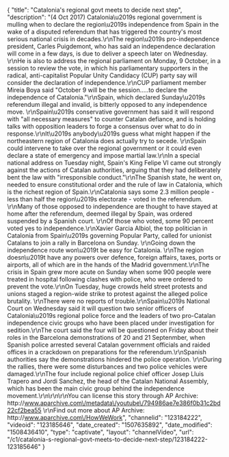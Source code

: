 {
    "title": "Catalonia's regional govt meets to decide next step",
    "description": "(4 Oct 2017) Catalonia\u2019s regional government is mulling when to declare the region\u2019s independence from Spain in the wake of a disputed referendum that has triggered the country's most serious national crisis in decades.\r\nThe region\u2019s pro-independence president, Carles Puigdemont, who has said an independence declaration will come in a few days, is due to deliver a speech later on Wednesday. \r\nHe is also to address the regional parliament on Monday, 9 October, in a session to review the vote, in which his parliamentary supporters in the radical, anti-capitalist Popular Unity Candidacy (CUP) party say will consider the declaration of independence.\r\nCUP parliament member Mireia Boya said \"October 9 will be the session.....to declare the independence of Catalonia.\"\r\nSpain, which declared Sunday\u2019s referendum illegal and invalid, is bitterly opposed to any independence move. \r\nSpain\u2019s conservative government has said it will respond with \"all necessary measures\" to counter Catalan defiance, and is holding talks with opposition leaders to forge a consensus over what to do in response.\r\nIt\u2019s anybody\u2019s guess what might happen if the northeastern region of Catalonia does actually try to secede. \r\nSpain could intervene to take over the regional government or it could even declare a state of emergency and impose martial law.\r\nIn a special national address on Tuesday night, Spain's King Felipe VI came out strongly against the actions of Catalan authorities, arguing that they had deliberately bent the law with \"irresponsible conduct.\"\r\nThe Spanish state, he went on, needed to ensure constitutional order and the rule of law in Catalonia, which is the richest region of Spain.\r\nCatalonia says some 2.3 million people - less than half the region\u2019s electorate - voted in the referendum. \r\nMany of those opposed to independence are thought to have stayed at home after the referendum, deemed illegal by Spain, was ordered suspended by a Spanish court. \r\nOf those who voted, some 90 percent voted yes to independence.\r\nXavier Garcia Albiol, the top politician in Catalonia from Spain\u2019s governing Popular Party, called for unionist Catalans to join a rally in Barcelona on Sunday. \r\nGoing down the independence route won\u2019t be easy for Catalonia. \r\nThe region doesn\u2019t have any powers over defence, foreign affairs, taxes, ports or airports, all of which are in the hands of the Madrid government.\r\nThe crisis in Spain grew more acute on Sunday when some 900 people were treated in hospital following clashes with police, who were ordered to prevent the vote.\r\nOn Tuesday, huge crowds held street protests and unions staged a region-wide strike to protest against the alleged police brutality. \r\nThere were no reports of trouble.\r\nSpain\u2019s National Court on Wednesday said it will question two senior officers of Catalonia\u2019s regional police force and the leaders of two pro-Catalan independence civic groups who have been placed under investigation for sedition.\r\nThe court said the four will be questioned on Friday about their roles in the Barcelona demonstrations of 20 and 21 Septenmber, when Spanish police arrested several Catalan government officials and raided offices in a crackdown on preparations for the referendum.\r\nSpanish authorities say the demonstrations hindered the police operation. \r\nDuring the rallies, there were some disturbances and two police vehicles were damaged.\r\nThe four include regional police chief officer Josep Lluis Trapero and Jordi Sanchez, the head of the Catalan National Assembly, which has been the main civic group behind the independence movement.\r\n\r\n\r\nYou can license this story through AP Archive: http:\/\/www.aparchive.com\/metadata\/youtube\/794986ae7e386f0b31c2bd22cf2bea55 \r\nFind out more about AP Archive: http:\/\/www.aparchive.com\/HowWeWork",
    "channelid": "123184222",
    "videoid": "123185646",
    "date_created": "1507635892",
    "date_modified": "1508436410",
    "type": "captivate",
    "layout": "channelVideo",
    "url": "\/c1\/catalonia-s-regional-govt-meets-to-decide-next-step\/123184222-123185646"
}